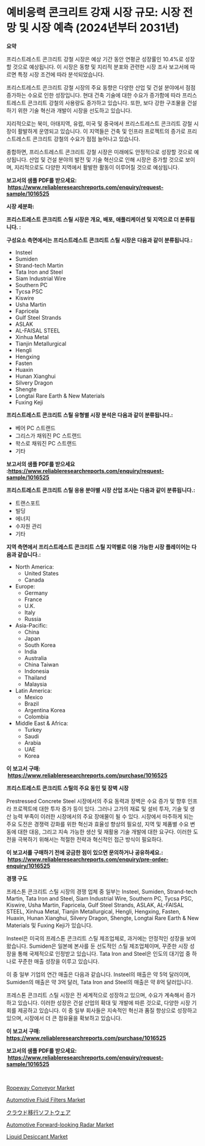 <p><h1>예비응력 콘크리트 강재 시장 규모: 시장 전망 및 시장 예측 (2024년부터 2031년)</h1></p><p><strong>요약</strong></p>
<p><p>프리스트레스트 콘크리트 강철 시장은 예상 기간 동안 연평균 성장률인 10.4%로 성장할 것으로 예상됩니다. 이 시장은 동향 및 지리적 분포와 관련한 시장 조사 보고서에 따르면 특정 시장 조건에 따라 분석되었습니다.</p><p>프리스트레스트 콘크리트 강철 시장의 주요 동향은 다양한 산업 및 건설 분야에서 점점 증가하는 수요로 인한 성장입니다. 현대 건축 기술에 대한 수요가 증가함에 따라 프리스트레스트 콘크리트 강철의 사용량도 증가하고 있습니다. 또한, 보다 강한 구조물을 건설하기 위한 기술 혁신과 개발이 시장을 선도하고 있습니다.</p><p>지리적으로는 북미, 아태지역, 유럽, 미국 및 중국에서 프리스트레스트 콘크리트 강철 시장이 활발하게 운영되고 있습니다. 이 지역들은 건축 및 인프라 프로젝트의 증가로 프리스트레스트 콘크리트 강철의 수요가 점점 늘어나고 있습니다.</p><p>종합하면, 프리스트레스트 콘크리트 강철 시장은 미래에도 안정적으로 성장할 것으로 예상됩니다. 산업 및 건설 분야의 발전 및 기술 혁신으로 인해 시장은 증가할 것으로 보이며, 지리적으로도 다양한 지역에서 활발한 활동이 이루어질 것으로 예상됩니다.</p></p>
<p><strong>보고서의 샘플 PDF를 받으세요: &nbsp;<a href="https://www.reliableresearchreports.com/enquiry/request-sample/1016525">https://www.reliableresearchreports.com/enquiry/request-sample/1016525</a></strong></p>
<p><strong>시장 세분화:</strong></p>
<p><strong> 프리스트레스트 콘크리트 스틸 시장은 개요, 배포, 애플리케이션 및 지역으로 더 분류됩니다. :</strong></p>
<p><strong>구성요소 측면에서는 프리스트레스트 콘크리트 스틸 시장은 다음과 같이 분류됩니다.:</strong></p>
<p><ul><li>Insteel</li><li>Sumiden</li><li>Strand-tech Martin</li><li>Tata Iron and Steel</li><li>Siam Industrial Wire</li><li>Southern PC</li><li>Tycsa PSC</li><li>Kiswire</li><li>Usha Martin</li><li>Fapricela</li><li>Gulf Steel Strands</li><li>ASLAK</li><li>AL-FAISAL STEEL</li><li>Xinhua Metal</li><li>Tianjin Metallurgical</li><li>Hengli</li><li>Hengxing</li><li>Fasten</li><li>Huaxin</li><li>Hunan Xianghui</li><li>Silvery Dragon</li><li>Shengte</li><li>Longtai Rare Earth & New Materials</li><li>Fuxing Keji</li></ul></p>
<p><strong> 프리스트레스트 콘크리트 스틸 유형별 시장 분석은 다음과 같이 분류됩니다.:</strong></p>
<p><ul><li>베어 PC 스트랜드</li><li>그리스가 채워진 PC 스트랜드</li><li>왁스로 채워진 PC 스트랜드</li><li>기타</li></ul></p>
<p><strong>보고서의 샘플 PDF를 받으세요 :<a href="https://www.reliableresearchreports.com/enquiry/request-sample/1016525">https://www.reliableresearchreports.com/enquiry/request-sample/1016525</a></strong></p>
<p><strong> 프리스트레스트 콘크리트 스틸 응용 분야별 시장 산업 조사는 다음과 같이 분류됩니다.:</strong></p>
<p><ul><li>트랜스포트</li><li>빌딩</li><li>에너지</li><li>수자원 관리</li><li>기타</li></ul></p>
<p><strong>지역 측면에서 프리스트레스트 콘크리트 스틸 지역별로 이용 가능한 시장 플레이어는 다음과 같습니다.:</strong></p>
<p><ul>
    <li>
        North America:
        <ul>
            <li>United States</li>
            <li>Canada</li>
        </ul>
    </li>
    <li>
        Europe:
        <ul>
            <li>Germany</li>
            <li>France</li>
            <li>U.K.</li>
            <li>Italy</li>
            <li>Russia</li>
        </ul>
    </li>
    <li>
        Asia-Pacific:
        <ul>
            <li>China</li>
            <li>Japan</li>
            <li>South Korea</li>
            <li>India</li>
            <li>Australia</li>
            <li>China Taiwan</li>
            <li>Indonesia</li>
            <li>Thailand</li>
            <li>Malaysia</li>
        </ul>
    </li>
    <li>
        Latin America:
        <ul>
            <li>Mexico</li>
            <li>Brazil</li>
            <li>Argentina Korea</li>
            <li>Colombia</li>
        </ul>
    </li>
    <li>
        Middle East & Africa:
        <ul>
            <li>Turkey</li>
            <li>Saudi</li>
            <li>Arabia</li>
            <li>UAE</li>
            <li>Korea</li>
        </ul>
    </li>
    </ul></p>
<p><strong>이 보고서 구매: &nbsp;<a href="https://www.reliableresearchreports.com/purchase/1016525">https://www.reliableresearchreports.com/purchase/1016525</a></strong></p>
<p><strong>프리스트레스트 콘크리트 스틸의 주요 동인 및 장벽 시장</strong></p>
<p><p>Prestressed Concrete Steel 시장에서의 주요 동력과 장벽은 수요 증가 및 향후 인프라 프로젝트에 대한 투자 증가 등이 있다. 그러나 고가의 재료 및 설비 투자, 기술 및 생산 능력 부족이 이러한 시장에서의 주요 장애물이 될 수 있다. 시장에서 마주하게 되는 주요 도전은 경쟁력 강화를 위한 혁신과 효율성 향상의 필요성, 지역 및 제품별 수요 변동에 대한 대응, 그리고 지속 가능한 생산 및 재활용 기술 개발에 대한 요구다. 이러한 도전을 극복하기 위해서는 적절한 전략과 혁신적인 접근 방식이 필요하다.</p></p>
<p><strong>이 보고서를 구매하기 전에 궁금한 점이 있으면 문의하거나 공유하세요.: &nbsp;<a href="https://www.reliableresearchreports.com/enquiry/pre-order-enquiry/1016525">https://www.reliableresearchreports.com/enquiry/pre-order-enquiry/1016525</a></strong></p>
<p><strong>경쟁 구도</strong></p>
<p><p>프레스톤 콘크리트 스틸 시장의 경쟁 업체 중 일부는 Insteel, Sumiden, Strand-tech Martin, Tata Iron and Steel, Siam Industrial Wire, Southern PC, Tycsa PSC, Kiswire, Usha Martin, Fapricela, Gulf Steel Strands, ASLAK, AL-FAISAL STEEL, Xinhua Metal, Tianjin Metallurgical, Hengli, Hengxing, Fasten, Huaxin, Hunan Xianghui, Silvery Dragon, Shengte, Longtai Rare Earth & New Materials 및 Fuxing Keji가 있습니다.</p><p>Insteel은 미국의 프레스톤 콘크리트 스틸 제조업체로, 과거에는 안정적인 성장을 보여왔습니다. Sumiden은 일본에 본사를 둔 선도적인 스틸 제조업체이며, 꾸준한 시장 성장을 통해 국제적으로 인정받고 있습니다. Tata Iron and Steel은 인도의 대기업 중 하나로 꾸준한 매출 성장을 이루고 있습니다.</p><p>이 중 일부 기업의 연간 매출은 다음과 같습니다. Insteel의 매출은 약 5억 달러이며, Sumiden의 매출은 약 3억 달러, Tata Iron and Steel의 매출은 약 8억 달러입니다.</p><p>프레스톤 콘크리트 스틸 시장은 전 세계적으로 성장하고 있으며, 수요가 계속해서 증가하고 있습니다. 이러한 성장은 건설 산업의 확대 및 개발에 따른 것으로, 다양한 시장 기회를 제공하고 있습니다. 이 중 일부 회사들은 지속적인 혁신과 품질 향상으로 성장하고 있으며, 시장에서 더 큰 점유율을 확보하고 있습니다.</p></p>
<p><strong>이 보고서 구매: &nbsp; <a href="https://www.reliableresearchreports.com/purchase/1016525">https://www.reliableresearchreports.com/purchase/1016525</a></strong></p>
<p><strong>보고서의 샘플 PDF를 받으세요: &nbsp;<a href="https://www.reliableresearchreports.com/enquiry/request-sample/1016525">https://www.reliableresearchreports.com/enquiry/request-sample/1016525</a></strong><strong></strong></p>
<p>&nbsp;</p>
<p><p><a href="https://view.publitas.com/reportprime-1/ropeway-conveyor-market-offer-valuable-insights-into-market-size-market-share-market-trends-and-projections-spanning-from-2024-to-2031/">Ropeway Conveyor Market</a></p><p><a href="https://issuu.com/reportprime-2/docs/automotive-fluid-filters-market-size-2030.pptx">Automotive Fluid Filters Market</a></p><p><a href="https://github.com/qwpelcjko9242629/Market-Research-Report-List-1/blob/main/742474216874.md">クラウド移行ソフトウェア</a></p><p><a href="https://issuu.com/reportprime-2/docs/automotive-forward-looking-radar-market-size-2030.">Automotive Forward-looking Radar Market</a></p><p><a href="https://adventurous-uranium-ef9.notion.site/Liquid-Desiccant-Market-Research-Report-Reveals-The-Latest-Trends-And-Opportunities-of-this-Market-f-1701e6deb0b94148969f384d157ccdea">Liquid Desiccant Market</a></p></p>